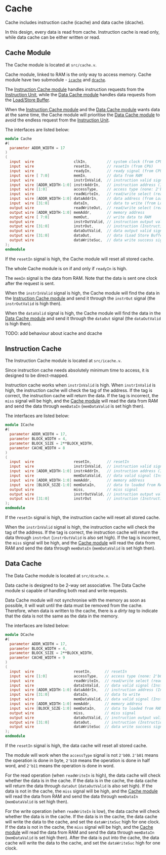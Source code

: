 # Cache

Cache includes instruction cache (icache) and data cache (dcache).

In this design, every data is read from cache. Instruction cache is read
only, while data cache can be either written or read.

## Cache Module

The Cache module is located at `src/cache.v`.

Cache module, linked to RAM is the only way to access memory. Cache module
have two submodule - [`icache`](#instruction-cache) and
[`dcache`](#data-cache).

The [Instruction Cache module](#instruction-cache) handles instruction
requests from the [Instruction Unit](instruction_unit.md), while the
[Data Cache module](#data-cache) handles data requests from the
[Load/Store Buffer](load_store_buffer.md).

When the [Instruction Cache module](#instruction-cache) and the
[Data Cache module](#data-cache) wants data at the same time, the Cache
module will prioritise the [Data Cache module](#data-cache) to avoid the
endless request from the [Instruction Unit](instruction_unit.md).

The interfaces are listed below:
```verilog
module Cache
#(
  parameter ADDR_WIDTH = 17
)
(
  input  wire                  clkIn,         // system clock (from CPU)
  input  wire                  resetIn,       // resetIn (from CPU)
  input  wire                  readyIn,       // ready signal (from CPU)
  input  wire [ 7:0]           memIn,         // data from RAM
  input  wire                  instrInValid,  // instruction valid signal (Instruction Unit)
  input  wire [ADDR_WIDTH-1:0] instrAddrIn,   // instruction address (Instruction Unit)
  input  wire [1:0]            accessType,    // access type (none: 2'b00, byte: 2'b01, half word: 2'b10, word: 2'b11)
  input  wire                  readWirteIn,   // read/write select (read: 1, write: 0)
  input  wire [ADDR_WIDTH-1:0] dataAddrIn,    // data address (from Load Store Buffer)
  input  wire [31:0]           dataIn,        // data to write (from Load Store Buffer)
  output wire                  readWriteOut,  // read/write select (read: 1, write: 0)
  output wire [ADDR_WIDTH-1:0] memAddr,       // memory address
  output wire [ 7:0]           memOut,        // write data to RAM
  output wire                  instrOutValid, // instruction output valid signal (Instruction Unit)
  output wire [31:0]           instrOut,      // instruction (Instruction Unit)
  output wire                  dataOutValid,  // data output valid signal (Load Store Buffer)
  output wire [31:0]           dataOut,       // data (Load Store Buffer)
  output wire                  dataWriteSuc,  // data write success signal (Load Store Buffer)  
);
endmodule
```

If the `resetIn` signal is high, the Cache module will reset all stored cache.

The whole Cache module is on if and only if `readyIn` is high.

The `memIn` signal is the data from RAM. Note that the data is sent one clock
after the request is sent.

When the `instrInValid` signal is high, the Cache module will find the data in
the [Instruction Cache module](#instruction-cache) and send it through the
`instrOut` signal (the `instrOutValid` is high then).

When the `dataValid` signal is high, the Cache module will find the data in
the [Data Cache module](#data-cache) and send it through the `dataOut` signal
(the `dataOutValid` is high then).

TODO: add behaviour about icache and dcache

## Instruction Cache

The Instruction Cache module is located at `src/icache.v`.

Since instruction cache needs absolutely minimum time to access, it is
designed to be direct-mapped.

Instruction cache works when `instrInValid` is high. When `instrInValid`
is high, the instruction cache will check the tag of the address. If the
tag is correct, the instruction cache will return the data. If the tag is
incorrect, the `miss` signal will be high, and the
[Cache module](#cache-module) will read the data from RAM and send the data
through `memDataIn` (`memDataValid` is set high then).

The interfaces are listed below:
```verilog
module ICache
#(
  parameter ADDR_WIDTH = 17,
  parameter BLOCK_WIDTH = 4,
  parameter BLOCK_SIZE = 2**BLOCK_WIDTH,
  parameter CACHE_WIDTH = 8
)
(
  input  wire                  resetIn,       // resetIn
  input  wire                  instrInValid,  // instruction valid signal (Instruction Unit)
  input  wire [ADDR_WIDTH-1:0] instrAddrIn,   // instruction address (Instruction Unit)
  input  wire                  memDataValid,  // data valid signal (Instruction Unit)
  input  wire [ADDR_WIDTH-1:0] memAddr,       // memory address
  input  wire [BLOCK_SIZE-1:0] memDataIn,     // data to loaded from RAM
  output wire                  miss,          // miss signal
  output wire                  instrOutValid, // instruction output valid signal (Instruction Unit)
  output wire [31:0]           instrOut       // instruction (Instruction Unit)
);
endmodule
```

If the `resetIn` signal is high, the instruction cache will reset all stored
cache.

When the `instrInValid` signal is high, the instruction cache will check the
tag of the address. If the tag is correct, the instruction cache will return
the data through `instrOut` (`instrOutValid` is also set high). If the tag is
incorrect, the `miss` signal will be high, and the
[Cache module](#cache-module) will read the data from RAM and send the data
through `memDataIn` (`memDataValid` is set high then).

## Data Cache

The Data Cache module is located at `src/dcache.v`.

Data cache is designed to be 2-way set associative. The Data Cache module
si capable of handling both read and write requests.

Data Cache module will not synchronise with the memory as soon as possible,
it will wait until the data must be removed from the cache. Therefore, when
data is written to the cache, there is a *dirty tag* to indicate that the
data is not the same as the data in the memory.

The interfaces are listed below:
```verilog
module DCache
#(
  parameter ADDR_WIDTH = 17,
  parameter BLOCK_WIDTH = 4,
  parameter BLOCK_SIZE = 2**BLOCK_WIDTH,
  parameter CACHE_WIDTH = 9
)
(
  input  wire                  resetIn,      // resetIn
  input  wire [1:0]            accessType,   // access type (none: 2'b00, byte: 2'b01, half word: 2'b10, word: 2'b11)
  input  wire                  readWriteIn,  // read/write select (read: 1, write: 0)
  input  wire                  dataInValid,  // data valid signal (Instruction Unit)
  input  wire [ADDR_WIDTH-1:0] dataAddrIn,   // instruction address (Instruction Unit)
  input  wire [31:0]           dataIn,       // data to write
  input  wire                  memDataValid, // data valid signal (Instruction Unit)
  input  wire [ADDR_WIDTH-1:0] memAddr,      // memory address
  input  wire [BLOCK_SIZE-1:0] memDataIn,    // data to loaded from RAM
  output wire                  miss,         // miss signal
  output wire                  dataOutValid, // instruction output valid signal (Instruction Unit)
  output wire [31:0]           dataOut,      // instruction (Instruction Unit)
  output wire                  dataWriteSuc  // data write success signal (Load Store Buffer)
);
endmodule
```

If the `resetIn` signal is high, the data cache will reset all stored cache.

The module will work when the `accessType` signal is not `2'b00`. `2'b01` means
the operation is done in byte, `2'b10` means the operation is done in half word,
and `2'b11` means the operation is done in word.

For the read operation (when `readWriteIn` is high), the data cache will check
whether the data is in the cache. If the data is in the cache, the data cache
will return the data through `dataOut` (`dataOutValid` is also set high). If
the data is not in the cache, the `miss` signal will be high, and the
[Cache module](#cache-module) will read the data from RAM and send the data
through `memDataIn` (`memDataValid` is set high then).

For the write operation (when `readWriteIn` is low), the data cache will check
whether the data is in the cache. If the data is in the cache, the data cache
will write the data to the cache, and set the `dataWriteSuc` high for one clock.
If the data is not in the cache, the `miss` signal will be high, and the
[Cache module](#cache-module) will read the data from RAM and send the data
through `memDataIn` (`memDataValid` is set high then). After the data is put
into the cache, the data cache will write the data to the cache, and set the
`dataWriteSuc` high for one clock.

